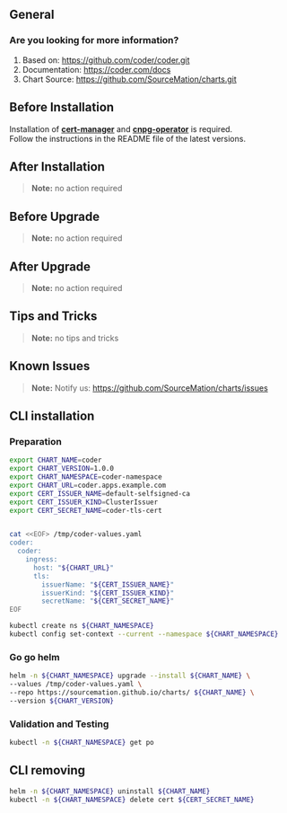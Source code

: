 ## General

### Are you looking for more information?

1. Based on: https://github.com/coder/coder.git
2. Documentation: https://coder.com/docs
3. Chart Source: https://github.com/SourceMation/charts.git


## Before Installation

Installation of [**cert-manager**](https://github.com/SourceMation/charts/tree/main/charts/cert-manager) and [**cnpg-operator**](https://github.com/SourceMation/charts/tree/main/charts/cnpg-operator) is required.  
Follow the instructions in the README file of the latest versions.


## After Installation

> **Note:**
> no action required

## Before Upgrade

> **Note:**
> no action required

## After Upgrade

> **Note:**
> no action required

## Tips and Tricks

> **Note:**
> no tips and tricks

## Known Issues

> **Note:**
> Notify us: https://github.com/SourceMation/charts/issues

## CLI installation

### Preparation

```bash
export CHART_NAME=coder
export CHART_VERSION=1.0.0
export CHART_NAMESPACE=coder-namespace
export CHART_URL=coder.apps.example.com
export CERT_ISSUER_NAME=default-selfsigned-ca
export CERT_ISSUER_KIND=ClusterIssuer
export CERT_SECRET_NAME=coder-tls-cert


cat <<EOF> /tmp/coder-values.yaml
coder:
  coder:
    ingress:
      host: "${CHART_URL}"
      tls:
        issuerName: "${CERT_ISSUER_NAME}"
        issuerKind: "${CERT_ISSUER_KIND}"
        secretName: "${CERT_SECRET_NAME}"
EOF
```

```bash
kubectl create ns ${CHART_NAMESPACE}
kubectl config set-context --current --namespace ${CHART_NAMESPACE}
```

### Go go helm

``` bash
helm -n ${CHART_NAMESPACE} upgrade --install ${CHART_NAME} \
--values /tmp/coder-values.yaml \
--repo https://sourcemation.github.io/charts/ ${CHART_NAME} \
--version ${CHART_VERSION}
```

### Validation and Testing

```bash
kubectl -n ${CHART_NAMESPACE} get po
```

## CLI removing

```bash
helm -n ${CHART_NAMESPACE} uninstall ${CHART_NAME}
kubectl -n ${CHART_NAMESPACE} delete cert ${CERT_SECRET_NAME}
```
